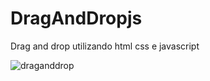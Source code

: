 # DragAndDropjs
Drag and drop utilizando html css e javascript


![draganddrop](https://user-images.githubusercontent.com/65376418/84580279-d0a97200-adab-11ea-8d9d-7a88131ef57d.png)
